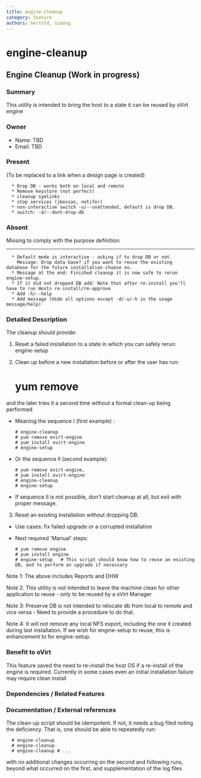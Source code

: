 ```yaml
---
title: engine-cleanup
category: feature
authors: herrold, simong
---
```


# engine-cleanup

## Engine Cleanup (Work in progress)

### Summary

This utility is intended to bring the host to a state it can be reused by oVirt engine

### Owner

*   Name: TBD
*   Email: TBD

### Present

(To be replaced to a link when a design page is created)

      * Drop DB - works both on local and remote
      * Remove keystore (not perfect)
      * cleanup symlinks
      * stop services (jbossas, notifer)
      * non-interactive switch -u/--unattended, default is drop DB.
      * switch: -d/--dont-drop-db

### Absent

Missing to comply with the purpose definition:

------------------------------------------------------------------------

      * Default mode is interactive - asking if to drop DB or not.
        Message: Drop data base? if you want to reuse the existing database for the future installation choose no.
      * Message at the end: Finished cleanup it is now safe to rerun engine-setup.
      * If it did not dropped DB add: Note that after re-install you'll have to run Hosts re-install/re-approve
      * Add -h/--help
      * Add message (Hide all options except -d/-u/-h in the usage message/help)

### Detailed Description

The cleanup should provide:

1. Reset a failed installation to a state in which you can safely rerun: engine-setup

2. Clean up before a new installation before or after the user has run:

      # yum remove

and the later tries it a second time without a formal clean-up being performed

* Meaning the sequence I (first example) :

      # engine-cleanup
      # yum remove ovirt-engine
      # yum install ovirt-engine
      # engine-setup 

* Or the sequence II (second example):

      # yum remove ovirt-engine,
      # yum install ovirt-engine
      # engine-cleanup
      # engine-setup

* If sequence II is not possible, don't start cleanup at all, but exit with proper message.

3. Reset an existing installation without dropping DB.

* Use cases: fix failed upgrade or a corrupted installation

* Next required 'Manual' steps:

      # yum remove engine
      # yum install engine
      # engine-setup   # This script should know how to reuse an existing DB, and to perform an upgrade if necessary

Note 1: The above includes Reports and DHW

Note 2. This utility is not intended to leave the machine clean for other application to reuse - only to be reused by a oVirt Manager

Note 3: Preserve DB is not intended to relocate db from local to remote and vice versa - Need to provide a procedure to do that.

Note 4: It will not remove any local NFS export, including the one it created during last installation. If we wish for engine-setup to reuse, this is enhancement to for engine-setup.

### Benefit to oVirt

This feature saved the need to re-install the host OS if a re-install of the engine is required. Currently in some cases even an initial installation failure may require clean install

### Dependencies / Related Features

### Documentation / External references

The clean-up script should be idempotent. If not, it needs a bug filed noting the deficiency. That is, one should be able to repeatedly run:

      # engine-cleanup
      # engine-cleanup
      # engine-cleanup # ... 

with no additional changes occurring on the second and following runs, beyond what occurred on the first, and supplementation of the log files




